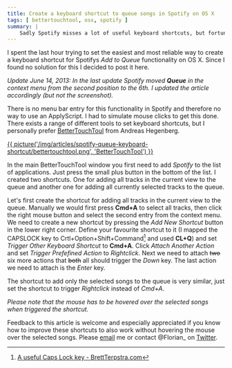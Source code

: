 ```yaml
---
title: Create a keyboard shortcut to queue songs in Spotify on OS X
tags: [ bettertouchtool, osx, spotify ]
summary: |
    Sadly Spotify misses a lot of useful keyboard shortcuts, but fortunately we can use AppleScript and BetterTouchTool to create a shortcut to add a song to the queue.
---
```


I spent the last hour trying to set the easiest and most reliable way to create a keyboard shortcut for Spotifys *Add to Queue* functionality on OS X. Since I found no solution for this I decided to post it here.

*Update June 14, 2013: In the last update Spotify moved __Queue__ in the context menu from the second position to the 6th. I updated the article accordingly (but not the screenshot).*

There is no menu bar entry for this functionality in Spotify and therefore no way to use an ApplyScript. I had to simulate mouse clicks to get this done. There exists a range of different tools to set keyboard shortcuts, but I personally prefer [BetterTouchToul](http://www.bettertouchtool.net) from Andreas Hegenberg.

[{{ picture('/img/articles/spotify-queue-keyboard-shortcut/bettertouchtool.png', 'BetterTouchTool') }}](/img/articles/spotify-queue-keyboard-shortcut/bettertouchtool-original.png)

In the main BetterTouchTool window you first need to add *Spotify* to the list of applications. Just press the small plus button in the bottom of the list. I created two shortcuts. One for adding all tracks in the current view to the queue and another one for adding all currently selected tracks to the queue.

Let's first create the shortcut for adding all tracks in the current view to the queue. Manually we would first press **Cmd+A** to select all tracks, then click the right mouse button and select the second entry from the context menu. We need to create a new shortcut by pressing the *Add New Shortcut* button in the lower right corner. Define your favourite shortcut to it (I mapped the CAPSLOCK key to Crtl+Option+Shift+Command[^capslockkey] and used **CL+Q**) and set *Trigger Other Keyboard Shortcut* to **Cmd+A**. Click *Attach Another Action* and set *Trigger Prefefined Action* to *Rightclick*. Next we need to attach <strike>two</strike> six more actions that <strike>both</strike> all should trigger the *Down* key. The last action we need to attach is the *Enter* key.

The shortcut to add only the selected songs to the queue is very similar, just set the shortcut to trigger *Rightclick* instead of *Cmd+A*.

*Please note that the mouse has to be hovered over the selected songs when triggered the shortcut.*

Feedback to this article is welcome and especially appreciated if you know how to improve these shortcuts to also work without hovering the mouse over the selected songs. Please [email](mailto:florian@eckerstorfer.co) me or contact @Florian_ on [Twitter](http://twitter.com/Florian_).

[^capslockkey]: [A useful Caps Lock key - BrettTerpstra.com](http://brettterpstra.com/2012/12/08/a-useful-caps-lock-key/)
